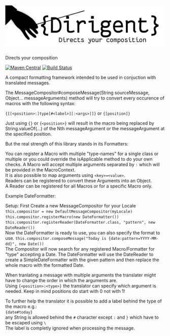 ![Dirigent](https://github.com/CubeEngine/Dirigent/blob/master/Dirigent.png?raw=true)
=================

Directs your composition

[![Maven Central](https://maven-badges.herokuapp.com/maven-central/org.cubeengine/dirigent/badge.svg?style=flat)](https://maven-badges.herokuapp.com/maven-central/org.cubeengine/dirigent)
[![Build Status](https://travis-ci.org/CubeEngine/Dirigent.svg?branch=master)](https://travis-ci.org/CubeEngine/Dirigent)

A compact formatting framework intended to be used in conjuction with translated messages.

The MessageCompositor#composeMessage(String sourceMessage, Object... messageArguments) method will try to convert every occurence of macros with the following syntax:

 ```{[[<position>:]type[#<label>][:<args>]]}``` or ```{[position]}```

Just using ```{}``` or ```{<position>}``` will result in the macro being replaced by String.valueOf(...) of the Nth messageArgument or the messageArgument at the specified position.

But the real strength of this library stands in its Formatters:

You can register a Macro with multiple "type-names" for a single class or multiple or you could override the isApplicable method to do your own checks.
A Macro will accept multiple arguments separated by `:` which will be provided in the MacroContext.  
It is also possible to map arguments using `<key>=<value>`.  
Readers can be registered to convert these Arguments into an Object.  
A Reader can be registered for all Macros or for a specific Macro only.

Example DateFormatter:

Setup:
First Create a new MessageCompositor for your Locale  
```this.compositor = new DefaultMessageCompositor(myLocale)```    
```this.compositor.registerMacro(new DateFormatter())```  
```this.compositor.registerReader(DateFormatter.class, "pattern", new DateReader())```  
Now the DateFormatter is ready to use, you can also specify the format to use.
```this.compositor.composeMessage("Today is {date:pattern=YYYY-MM-dd}", new Date())```  
The Compositor will now search for any registered Macro/Formatter for "type" accepting a Date.
The DateFormatter will use the DateReader to create a SimpleDateFormatter with the given pattern and then replace the whole macro with the formatted Date.  
   
When tranlating a message with multiple arguments the translater might have to change the order in which the arguments are.  
Using ```{<position>:<type>}``` the translator can specify which argument is needed. Keep in mind positions do start with 0 not with 1!

To further help the translator it is possible to add a label behind the type of the macro e.g.:  
```{date#today}```   
any String is allowed behind the `#` character except `:` and `}` which have to be escaped using `\`  
The label is completly ignored when processing the message.
